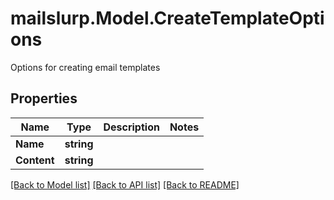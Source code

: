 # mailslurp.Model.CreateTemplateOptions
Options for creating email templates
## Properties

Name | Type | Description | Notes
------------ | ------------- | ------------- | -------------
**Name** | **string** |  | 
**Content** | **string** |  | 

[[Back to Model list]](../README#documentation-for-models) [[Back to API list]](../README#documentation-for-api-endpoints) [[Back to README]](../README)

